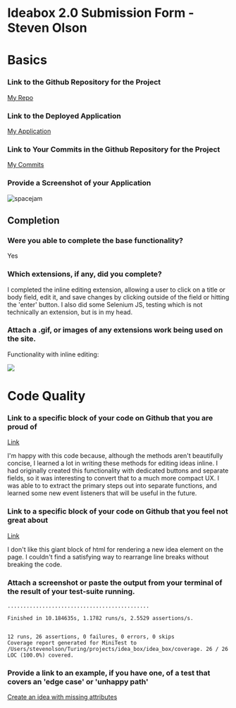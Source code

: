 # Ideabox 2.0 Submission Form - Steven Olson

# Basics

### Link to the Github Repository for the Project
[My Repo](https://github.com/SteveOscar/idea_box)

### Link to the Deployed Application
[My Application](https://idea-box-of-dreams.herokuapp.com/)

### Link to Your Commits in the Github Repository for the Project
[My Commits](https://github.com/SteveOscar/idea_box/commits/master)

### Provide a Screenshot of your Application
![spacejam](http://i.imgur.com/vzbBwNH.png)

## Completion

### Were you able to complete the base functionality?

Yes

### Which extensions, if any, did you complete?

I completed the inline editing extension, allowing a user to click on a title or body field, edit it, and save changes by clicking outside of the field or hitting the 'enter' button. I also did some Selenium JS, testing which is not technically an extension, but is in my head.

### Attach a .gif, or images of any extensions work being used on the site.

Functionality with inline editing:

![](http://g.recordit.co/8KbeHPWaoW.gif)


# Code Quality

### Link to a specific block of your code on Github that you are proud of

[Link](https://github.com/SteveOscar/idea_box/blob/master/app/assets/javascripts/edit_inline.js)

I'm happy with this code because, although the methods aren't beautifully concise, I learned a lot in writing these methods for editing ideas inline. I had originally created this functionality with dedicated buttons and separate fields, so it was interesting to convert that to a much more compact UX. I was able to to extract the primary steps out into separate functions, and learned some new event listeners that will be useful in the future.

### Link to a specific block of your code on Github that you feel not great about

[Link](https://github.com/SteveOscar/idea_box/blob/master/app/assets/javascripts/ideas.js)

I don't like this giant block of html for rendering a new idea element on the page. I couldn't find a satisfying way to rearrange line breaks without breaking the code.

### Attach a screenshot or paste the output from your terminal of the result of your test-suite running.

```
.............................................

Finished in 10.184635s, 1.1782 runs/s, 2.5529 assertions/s.  


12 runs, 26 assertions, 0 failures, 0 errors, 0 skips
Coverage report generated for MiniTest to   
/Users/stevenolson/Turing/projects/idea_box/idea_box/coverage. 26 / 26 LOC (100.0%) covered.
```

### Provide a link to an example, if you have one, of a test that covers an 'edge case' or 'unhappy path'

[Create an idea with missing attributes ](https://github.com/SteveOscar/idea_box/blob/master/test/controllers/api/ideas_controller_test.rb)
